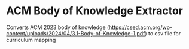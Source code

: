 # ACM Body of Knowledge Extractor

Converts ACM 2023 body of knowledge (https://csed.acm.org/wp-content/uploads/2024/04/3.1-Body-of-Knowledge-1.pdf) to csv file for curriculum mapping 
